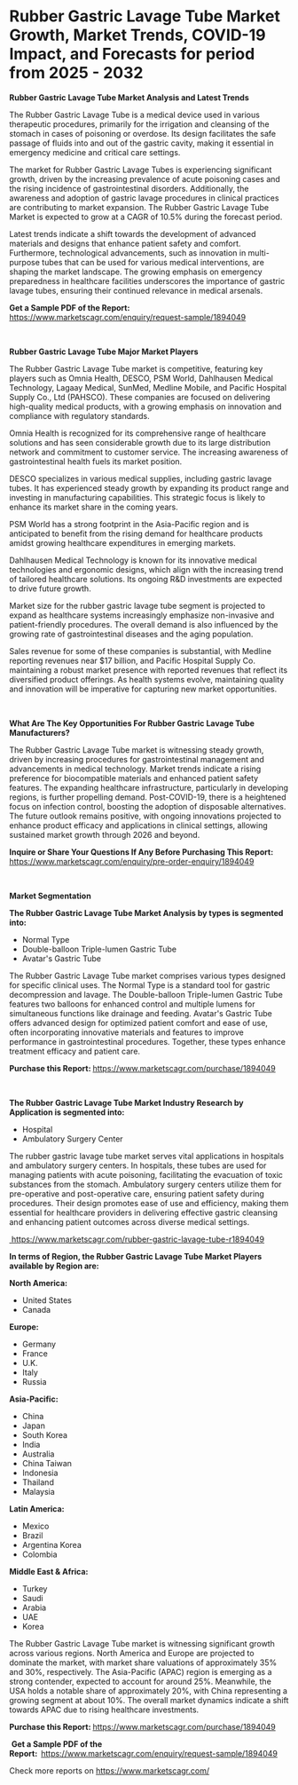 <p><h1>Rubber Gastric Lavage Tube Market Growth, Market Trends, COVID-19 Impact, and Forecasts for period from 2025 - 2032</h1></p><p><strong>Rubber Gastric Lavage Tube Market Analysis and Latest Trends</strong></p>
<p><p>The Rubber Gastric Lavage Tube is a medical device used in various therapeutic procedures, primarily for the irrigation and cleansing of the stomach in cases of poisoning or overdose. Its design facilitates the safe passage of fluids into and out of the gastric cavity, making it essential in emergency medicine and critical care settings. </p><p>The market for Rubber Gastric Lavage Tubes is experiencing significant growth, driven by the increasing prevalence of acute poisoning cases and the rising incidence of gastrointestinal disorders. Additionally, the awareness and adoption of gastric lavage procedures in clinical practices are contributing to market expansion. The Rubber Gastric Lavage Tube Market is expected to grow at a CAGR of 10.5% during the forecast period. </p><p>Latest trends indicate a shift towards the development of advanced materials and designs that enhance patient safety and comfort. Furthermore, technological advancements, such as innovation in multi-purpose tubes that can be used for various medical interventions, are shaping the market landscape. The growing emphasis on emergency preparedness in healthcare facilities underscores the importance of gastric lavage tubes, ensuring their continued relevance in medical arsenals.</p></p>
<p><strong>Get a Sample PDF of the Report:&nbsp;</strong> <a href="https://www.marketscagr.com/enquiry/request-sample/1894049?utm_campaign=2031&utm_medium=2&utm_source=Github&utm_content=ia&utm_term=05032025&utm_id=rubber-gastric-lavage-tube">https://www.marketscagr.com/enquiry/request-sample/1894049</a></p>
<p>&nbsp;</p>
<p><strong>Rubber Gastric Lavage Tube Major Market Players</strong></p>
<p><p>The Rubber Gastric Lavage Tube market is competitive, featuring key players such as Omnia Health, DESCO, PSM World, Dahlhausen Medical Technology, Lagaay Medical, SunMed, Medline Mobile, and Pacific Hospital Supply Co., Ltd (PAHSCO). These companies are focused on delivering high-quality medical products, with a growing emphasis on innovation and compliance with regulatory standards.</p><p>Omnia Health is recognized for its comprehensive range of healthcare solutions and has seen considerable growth due to its large distribution network and commitment to customer service. The increasing awareness of gastrointestinal health fuels its market position.</p><p>DESCO specializes in various medical supplies, including gastric lavage tubes. It has experienced steady growth by expanding its product range and investing in manufacturing capabilities. This strategic focus is likely to enhance its market share in the coming years.</p><p>PSM World has a strong footprint in the Asia-Pacific region and is anticipated to benefit from the rising demand for healthcare products amidst growing healthcare expenditures in emerging markets.</p><p>Dahlhausen Medical Technology is known for its innovative medical technologies and ergonomic designs, which align with the increasing trend of tailored healthcare solutions. Its ongoing R&D investments are expected to drive future growth.</p><p>Market size for the rubber gastric lavage tube segment is projected to expand as healthcare systems increasingly emphasize non-invasive and patient-friendly procedures. The overall demand is also influenced by the growing rate of gastrointestinal diseases and the aging population.</p><p>Sales revenue for some of these companies is substantial, with Medline reporting revenues near $17 billion, and Pacific Hospital Supply Co. maintaining a robust market presence with reported revenues that reflect its diversified product offerings. As health systems evolve, maintaining quality and innovation will be imperative for capturing new market opportunities.</p></p>
<p>&nbsp;</p>
<p><strong>What Are The Key Opportunities For Rubber Gastric Lavage Tube Manufacturers?</strong></p>
<p><p>The Rubber Gastric Lavage Tube market is witnessing steady growth, driven by increasing procedures for gastrointestinal management and advancements in medical technology. Market trends indicate a rising preference for biocompatible materials and enhanced patient safety features. The expanding healthcare infrastructure, particularly in developing regions, is further propelling demand. Post-COVID-19, there is a heightened focus on infection control, boosting the adoption of disposable alternatives. The future outlook remains positive, with ongoing innovations projected to enhance product efficacy and applications in clinical settings, allowing sustained market growth through 2026 and beyond.</p></p>
<p><strong>Inquire or Share Your Questions If Any Before Purchasing This Report:</strong> <a href="https://www.marketscagr.com/enquiry/pre-order-enquiry/1894049?utm_campaign=2031&utm_medium=2&utm_source=Github&utm_content=ia&utm_term=05032025&utm_id=rubber-gastric-lavage-tube">https://www.marketscagr.com/enquiry/pre-order-enquiry/1894049</a></p>
<p>&nbsp;</p>
<p><strong>Market Segmentation</strong></p>
<p><strong>The Rubber Gastric Lavage Tube Market Analysis by types is segmented into:</strong></p>
<p><ul><li>Normal Type</li><li>Double-balloon Triple-lumen Gastric Tube</li><li>Avatar's Gastric Tube</li></ul></p>
<p><p>The Rubber Gastric Lavage Tube market comprises various types designed for specific clinical uses. The Normal Type is a standard tool for gastric decompression and lavage. The Double-balloon Triple-lumen Gastric Tube features two balloons for enhanced control and multiple lumens for simultaneous functions like drainage and feeding. Avatar's Gastric Tube offers advanced design for optimized patient comfort and ease of use, often incorporating innovative materials and features to improve performance in gastrointestinal procedures. Together, these types enhance treatment efficacy and patient care.</p></p>
<p><strong>Purchase this Report:&nbsp;</strong><a href="https://www.marketscagr.com/purchase/1894049?utm_campaign=2031&utm_medium=2&utm_source=Github&utm_content=ia&utm_term=05032025&utm_id=rubber-gastric-lavage-tube">https://www.marketscagr.com/purchase/1894049</a></p>
<p>&nbsp;</p>
<p><strong>The Rubber Gastric Lavage Tube Market Industry Research by Application is segmented into:</strong></p>
<p><ul><li>Hospital</li><li>Ambulatory Surgery Center</li></ul></p>
<p><p>The rubber gastric lavage tube market serves vital applications in hospitals and ambulatory surgery centers. In hospitals, these tubes are used for managing patients with acute poisoning, facilitating the evacuation of toxic substances from the stomach. Ambulatory surgery centers utilize them for pre-operative and post-operative care, ensuring patient safety during procedures. Their design promotes ease of use and efficiency, making them essential for healthcare providers in delivering effective gastric cleansing and enhancing patient outcomes across diverse medical settings.</p></p>
<p><a href="https://www.marketscagr.com/rubber-gastric-lavage-tube-r1894049?utm_campaign=2031&utm_medium=2&utm_source=Github&utm_content=ia&utm_term=05032025&utm_id=rubber-gastric-lavage-tube">&nbsp;https://www.marketscagr.com/rubber-gastric-lavage-tube-r1894049</a></p>
<p><strong>In terms of Region, the Rubber Gastric Lavage Tube Market Players available by Region are:</strong></p>
<p>
    <p> <strong> North America: </strong>
        <ul>
            <li>United States</li>
            <li>Canada</li>
        </ul>
        </p> 
    <p> <strong> Europe: </strong>
        <ul>
            <li>Germany</li>
            <li>France</li>
            <li>U.K.</li>
            <li>Italy</li>
            <li>Russia</li>
        </ul>
        </p> 
    <p> <strong> Asia-Pacific: </strong>
        <ul>
            <li>China</li>
            <li>Japan</li>
            <li>South Korea</li>
            <li>India</li>
            <li>Australia</li>
            <li>China Taiwan</li>
            <li>Indonesia</li>
            <li>Thailand</li>
            <li>Malaysia</li>
        </ul>
        </p> 
    <p> <strong> Latin America: </strong>
        <ul>
            <li>Mexico</li>
            <li>Brazil</li>
            <li>Argentina Korea</li>
            <li>Colombia</li>
        </ul>
        </p> 
    <p> <strong> Middle East & Africa: </strong>
        <ul>
            <li>Turkey</li>
            <li>Saudi</li>
            <li>Arabia</li>
            <li>UAE</li>
            <li>Korea</li>
        </ul>
    </p>
    </p>
<p><p>The Rubber Gastric Lavage Tube market is witnessing significant growth across various regions. North America and Europe are projected to dominate the market, with market share valuations of approximately 35% and 30%, respectively. The Asia-Pacific (APAC) region is emerging as a strong contender, expected to account for around 25%. Meanwhile, the USA holds a notable share of approximately 20%, with China representing a growing segment at about 10%. The overall market dynamics indicate a shift towards APAC due to rising healthcare investments.</p></p>
<p><strong>Purchase this Report: </strong><a href="https://www.marketscagr.com/purchase/1894049?utm_campaign=2031&utm_medium=2&utm_source=Github&utm_content=ia&utm_term=05032025&utm_id=rubber-gastric-lavage-tube">https://www.marketscagr.com/purchase/1894049</a></p>
<p>&nbsp;<strong>Get a Sample PDF of the Report:&nbsp;&nbsp;</strong><a href="https://www.marketscagr.com/enquiry/request-sample/1894049?utm_campaign=2031&utm_medium=2&utm_source=Github&utm_content=ia&utm_term=05032025&utm_id=rubber-gastric-lavage-tube">https://www.marketscagr.com/enquiry/request-sample/1894049</a></p>
<p><strong></strong></p>
<p>Check more reports on <a href="https://www.marketscagr.com/?utm_campaign=2031&utm_medium=2&utm_source=Github&utm_content=ia&utm_term=05032025&utm_id=rubber-gastric-lavage-tube">https://www.marketscagr.com/</a></p>